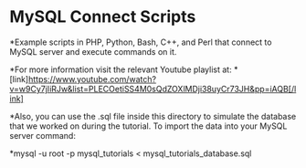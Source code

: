 # MySQL Connect Scripts

*Example scripts in PHP, Python, Bash, C++, and Perl that connect to MySQL server and execute commands on it.

*For more information visit the relevant Youtube playlist at:
*[link]https://www.youtube.com/watch?v=w9Cy7jIiRJw&list=PLECOetiSS4M0sQdZOXlMDji38uyCr73JH&pp=iAQB[/link]

*Also, you can use the .sql file inside this directory to simulate the database that we worked on during the tutorial. To import the data into your MySQL server command:

*mysql -u root -p mysql_tutorials < mysql_tutorials_database.sql
